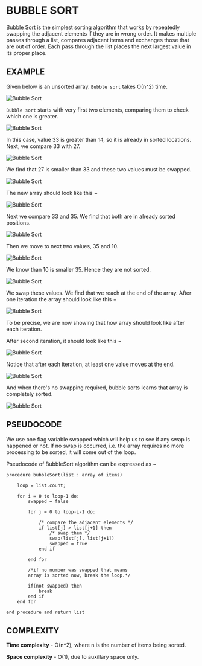 # BUBBLE SORT

[Bubble Sort](https://en.wikipedia.org/wiki/Bubble_sort) is the simplest sorting algorithm that works by repeatedly swapping the adjacent elements if they are in wrong order. It makes multiple passes through a list, compares adjacent items and exchanges those that are out of order. Each pass through the list places the next largest value in its proper place.

## EXAMPLE

Given below is an unsorted array. `Bubble sort` takes Ο(n^2) time.

![Bubble Sort](http://www.tutorialspoint.com/data_structures_algorithms/images/bubble_sort_0.jpg)

`Bubble sort` starts with very first two elements, comparing them to check which one is greater.

![Bubble Sort](http://www.tutorialspoint.com/data_structures_algorithms/images/bubble_sort_1.jpg)

In this case, value 33 is greater than 14, so it is already in sorted locations. Next, we compare 33 with 27.

![Bubble Sort](http://www.tutorialspoint.com/data_structures_algorithms/images/bubble_sort_2.jpg)

We find that 27 is smaller than 33 and these two values must be swapped.

![Bubble Sort](http://www.tutorialspoint.com/data_structures_algorithms/images/bubble_sort_3.jpg)

The new array should look like this −

![Bubble Sort](http://www.tutorialspoint.com/data_structures_algorithms/images/bubble_sort_4.jpg)

Next we compare 33 and 35. We find that both are in already sorted positions.

![Bubble Sort](http://www.tutorialspoint.com/data_structures_algorithms/images/bubble_sort_5.jpg)

Then we move to next two values, 35 and 10.

![Bubble Sort](http://www.tutorialspoint.com/data_structures_algorithms/images/bubble_sort_6.jpg)

We know than 10 is smaller 35. Hence they are not sorted.

![Bubble Sort](http://www.tutorialspoint.com/data_structures_algorithms/images/bubble_sort_7.jpg)

We swap these values. We find that we reach at the end of the array. After one iteration the array should look like this −

![Bubble Sort](http://www.tutorialspoint.com/data_structures_algorithms/images/bubble_sort_8.jpg)

To be precise, we are now showing that how array should look like after each iteration.

After second iteration, it should look like this −

![Bubble Sort](http://www.tutorialspoint.com/data_structures_algorithms/images/bubble_sort_9.jpg)

Notice that after each iteration, at least one value moves at the end.

![Bubble Sort](http://www.tutorialspoint.com/data_structures_algorithms/images/bubble_sort_10.jpg)

And when there's no swapping required, bubble sorts learns that array is completely sorted.

![Bubble Sort](http://www.tutorialspoint.com/data_structures_algorithms/images/bubble_sort_11.jpg)

## PSEUDOCODE

We use one flag variable swapped which will help us to see if any swap is happened or not. If no swap is occurred, i.e. the array requires no more processing to be sorted, it will come out of the loop.

Pseudocode of BubbleSort algorithm can be expressed as −

```
procedure bubbleSort(list : array of items)

    loop = list.count;

    for i = 0 to loop-1 do:
        swapped = false

        for j = 0 to loop-i-1 do:

            /* compare the adjacent elements */
            if list[j] > list[j+1] then
                /* swap them */
                swap(list[j], list[j+1])
                swapped = true
            end if

        end for

        /*if no number was swapped that means
        array is sorted now, break the loop.*/

        if(not swapped) then
            break
        end if
    end for

end procedure and return list
```

## COMPLEXITY

**Time complexity**  - О(n^2), where n is the number of items being sorted.

**Space complexity** - O(1), due to auxillary space only.
